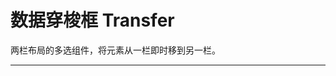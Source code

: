 # 数据穿梭框 Transfer

两栏布局的多选组件，将元素从一栏即时移到另一栏。

---

<script setup>
import TransferBasicUse from "./component/transfer-basic-use.md"
import TransferSearch from "./component/transfer-search.md"
import TransferOneWay from "./component/transfer-one-way.md"
import TransferItem from "./component/transfer-item.md"
import TransferSimple from "./component/transfer-simple.md"
import TransferTree from "./component/transfer-tree.md"
import TransferTitle from "./component/transfer-title.md"
import TransferApi from "./component/transfer-api.md"

</script>

<transfer-basic-use />
<transfer-search />
<transfer-on-way />
<transfer-item />
<transfer-simple />
<transfer-tree />
<transfer-title />
<transfer-api />

